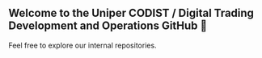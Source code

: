 ## Welcome to the Uniper CODIST / Digital Trading Development and Operations GitHub 🙌

Feel free to explore our internal repositories.
